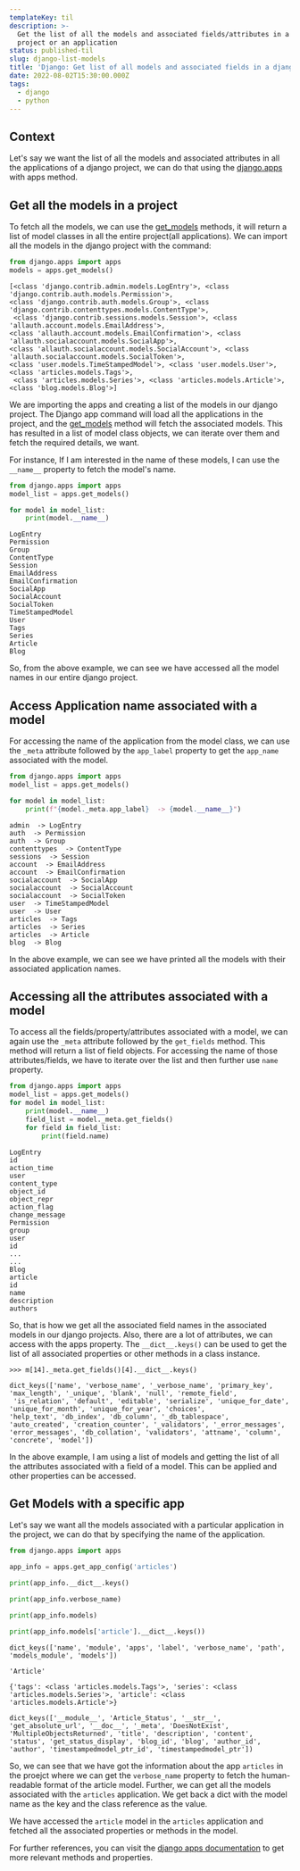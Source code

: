 ```yaml
---
templateKey: til
description: >-
  Get the list of all the models and associated fields/attributes in a django
  project or an application
status: published-til
slug: django-list-models
title: 'Django: Get list of all models and associated fields in a django project'
date: 2022-08-02T15:30:00.000Z
tags:
  - django
  - python
---
```


## Context

Let's say we want the list of all the models and associated attributes in all the applications of a django project, we can do that using the [django.apps](https://docs.djangoproject.com/en/4.0/ref/applications/) with apps method.

## Get all the models in a project

To fetch all the models, we can use the [get\_models](https://docs.djangoproject.com/en/4.0/ref/applications/#django.apps.AppConfig.get_models) methods, it will return a list of model classes in all the entire project(all applications). We can import all the models in the django project with the command:

```python
from django.apps import apps
models = apps.get_models()
```

```
[<class 'django.contrib.admin.models.LogEntry'>, <class 'django.contrib.auth.models.Permission'>, 
<class 'django.contrib.auth.models.Group'>, <class 'django.contrib.contenttypes.models.ContentType'>,
 <class 'django.contrib.sessions.models.Session'>, <class 'allauth.account.models.EmailAddress'>, 
<class 'allauth.account.models.EmailConfirmation'>, <class 'allauth.socialaccount.models.SocialApp'>, 
<class 'allauth.socialaccount.models.SocialAccount'>, <class 'allauth.socialaccount.models.SocialToken'>, 
<class 'user.models.TimeStampedModel'>, <class 'user.models.User'>, <class 'articles.models.Tags'>,
 <class 'articles.models.Series'>, <class 'articles.models.Article'>, <class 'blog.models.Blog'>]
```

We are importing the apps and creating a list of the models in our django project. The Django app command will load all the applications in the project, and the [get\_models]() method will fetch the associated models. This has resulted in a list of model class objects, we can iterate over them and fetch the required details, we want.

For instance, If I am interested in the name of these models, I can use the `__name__` property to fetch the model's name.

```python
from django.apps import apps
model_list = apps.get_models()

for model in model_list:
    print(model.__name__)
```

```
LogEntry
Permission
Group
ContentType
Session
EmailAddress
EmailConfirmation
SocialApp
SocialAccount
SocialToken
TimeStampedModel
User
Tags
Series
Article
Blog

```

So, from the above example, we can see we have accessed all the model names in our entire django project.

## Access Application name associated with a model

For accessing the name of the application from the model class, we can use the `_meta` attribute followed by the `app_label` property to get the `app_name` associated with the model.

```python
from django.apps import apps
model_list = apps.get_models()

for model in model_list:
    print(f"{model._meta.app_label}  -> {model.__name__}")
```

```
admin  -> LogEntry
auth  -> Permission
auth  -> Group
contenttypes  -> ContentType
sessions  -> Session
account  -> EmailAddress
account  -> EmailConfirmation
socialaccount  -> SocialApp
socialaccount  -> SocialAccount
socialaccount  -> SocialToken
user  -> TimeStampedModel
user  -> User
articles  -> Tags
articles  -> Series
articles  -> Article
blog  -> Blog
```

In the above example, we can see we have printed all the models with their associated application names.

## Accessing all the attributes associated with a model

To access all the fields/property/attributes associated with a model, we can again use the `_meta` attribute followed by the `get_fields` method.  This method will return a list of field objects. For accessing the name of those attributes/fields, we have to iterate over the list and then further use `name` property.

```python
from django.apps import apps
model_list = apps.get_models()
for model in model_list:
    print(model.__name__)
    field_list = model._meta.get_fields()
    for field in field_list:
        print(field.name)
```

```
LogEntry
id
action_time
user
content_type
object_id
object_repr
action_flag
change_message
Permission
group
user
id
...
...
Blog
article
id
name
description
authors
```

So, that is how we get all the associated field names in the associated models in our django projects. Also, there are a lot of attributes, we can access with the apps property. The `__dict__.keys()` can be used to get the list of all associated properties or other methods in a class instance.

```
>>> m[14]._meta.get_fields()[4].__dict__.keys()

dict_keys(['name', 'verbose_name', '_verbose_name', 'primary_key', 'max_length', '_unique', 'blank', 'null', 'remote_field',
 'is_relation', 'default', 'editable', 'serialize', 'unique_for_date', 'unique_for_month', 'unique_for_year', 'choices', 
'help_text', 'db_index', 'db_column', '_db_tablespace', 'auto_created', 'creation_counter', '_validators', '_error_messages', 
'error_messages', 'db_collation', 'validators', 'attname', 'column', 'concrete', 'model'])
```

In the above example, I am using a list of models and getting the list of all the attributes associated with a field of a model. This can be applied and other properties can be accessed.

## Get Models with a specific app

Let's say we want all the models associated with a particular application in the project, we can do that by specifying the name of the application.

```python
from django.apps import apps

app_info = apps.get_app_config('articles')

print(app_info.__dict__.keys()

print(app_info.verbose_name)

print(app_info.models)

print(app_info.models['article'].__dict__.keys())
```

```
dict_keys(['name', 'module', 'apps', 'label', 'verbose_name', 'path', 'models_module', 'models'])

'Article'

{'tags': <class 'articles.models.Tags'>, 'series': <class 'articles.models.Series'>, 'article': <class 'articles.models.Article'>}

dict_keys(['__module__', 'Article_Status', '__str__', 'get_absolute_url', '__doc__', '_meta', 'DoesNotExist', 'MultipleObjectsReturned', 'title', 'description', 'content', 'status', 'get_status_display', 'blog_id', 'blog', 'author_id', 'author', 'timestampedmodel_ptr_id', 'timestampedmodel_ptr'])
```

So, we can see that we have got the information about the app `articles` in the proejct where we can get the `verbose_name` property to fetch the human-readable format of the article model. Further, we can get all the models associated with the `articles` application. We get back a dict with the model name as the key and the class reference as the value.

We have accessed the `article` model in the `articles` application and fetched all the associated properties or methods in the model.

For further references, you can visit the [django apps documentation](https://docs.djangoproject.com/en/4.0/ref/applications/) to get more relevant methods and properties.
